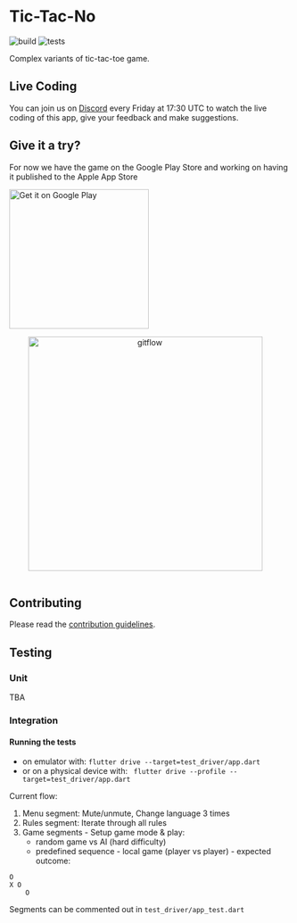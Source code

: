 # Tic-Tac-No

![build](https://github.com/Flutter-Buddies/tic_tac_no/workflows/build/badge.svg)
![tests](https://github.com/Flutter-Buddies/tic_tac_no/workflows/tests/badge.svg)

Complex variants of tic-tac-toe game.

## Live Coding

You can join us on [Discord](https://discord.gg/HBePsn7244) every Friday at 17:30 UTC to watch the live coding of this app, give your feedback and make suggestions.

## Give it a try?

For now we have the game on the Google Play Store and working on having it published to the Apple App Store

<a href='https://play.google.com/store/apps/details?id=com.flutterbuddies.tic_tac_no&pcampaignid=pcampaignidMKT-Other-global-all-co-prtnr-py-PartBadge-Mar2515-1'><img alt='Get it on Google Play' src='https://play.google.com/intl/en_us/badges/static/images/badges/en_badge_web_generic.png' width="250px" /></a>

<p align="center">
<img src="https://raw.githubusercontent.com/Flutter-Buddies/tic_tac_no/master/doc/assets/1.png" alt="gitflow" width="420" style="margin-right:16px;margin-bottom:16px"> 
</p>

## Contributing

Please read the [contribution guidelines](CONTRIBUTING.md).

## Testing

### Unit

TBA

### Integration

#### Running the tests

- on emulator with:
 `flutter drive --target=test_driver/app.dart`
 - or on a physical device with:
 ` flutter drive --profile --target=test_driver/app.dart`

Current flow:
1. Menu segment: Mute/unmute, Change language 3 times
2. Rules segment: Iterate through all rules
3. Game segments - Setup game mode & play:
   -  random game vs AI (hard difficulty)
   -  predefined sequence - local game (player vs player) - expected outcome:
```
O 
X O 
    O
```

Segments can be commented out in `test_driver/app_test.dart`

